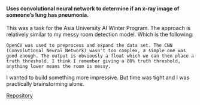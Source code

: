 #### Uses convolutional neural network to determine if an x-ray image of someone’s lung has pneumonia.

This was a task for the Asia University AI Winter Program. The approach is relatively similar to my messy room detection model. Which is the following: 

`OpenCV was used to preprocess and expand the data set. The CNN (Convolutional Neural Network) wasn't too complex, a simple one was good enough. The output is obviously a float which we can then place a truth threshold. I think I remember giving a 80% truth threshold, anything lower means the room is messy.`

I wanted to build something more impressive. But time was tight and I was practically brainstorming alone.

[Repository](https://github.com/TNBruh/pneumonia-detector)